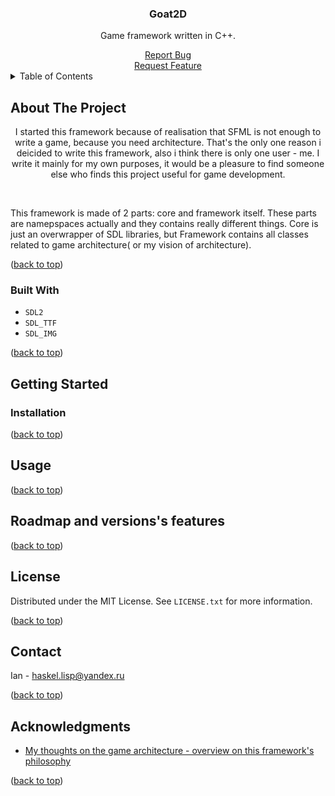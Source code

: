 <!-- Improved compatibility of back to top link: See: https://github.com/othneildrew/Best-README-Template/pull/73 -->
<a name="readme-top"></a>
<!--
*** Thanks for checking out the Best-README-Template. If you have a suggestion
*** that would make this better, please fork the repo and create a pull request
*** or simply open an issue with the tag "enhancement".
*** Don't forget to give the project a star!
*** Thanks again! Now go create something AMAZING! :D
-->



<!-- PROJECT SHIELDS -->
<!--
*** I'm using markdown "reference style" links for readability.
*** Reference links are enclosed in brackets [ ] instead of parentheses ( ).
*** See the bottom of this document for the declaration of the reference variables
*** for contributors-url, forks-url, etc. This is an optional, concise syntax you may use.
*** https://www.markdownguide.org/basic-syntax/#reference-style-links
-->


<!--
[![Contributors][contributors-shield]][contributors-url]
[![Forks][forks-shield]][forks-url]
[![Stargazers][stars-shield]][stars-url]
[![Issues][issues-shield]][issues-url]
[![MIT License][license-shield]][license-url]
[![LinkedIn][linkedin-shield]][linkedin-url]
-->


 
<div align="center">
 <!-- 
   PROJECT LOGO
  <a href="https://github.com/othneildrew/Best-README-Template">
    <img src="images/logo.png" alt="Logo" width="80" height="80">
  </a>
-->
  <h3 align="center">Goat2D</h3>
  <p>
    Game framework written in C++.
  </p>
    <a href="https://github.com/MAGANER/Goat2d/issues">Report Bug</a>
    <br>
    <a href="https://github.com/MAGANER/Goat2d/issues">Request Feature</a>
  
</div>



<!-- TABLE OF CONTENTS -->
<details>
  <summary>Table of Contents</summary>
  <ol>
    <li>
      <a href="#about-the-project">About The Project</a>
      <ul>
        <li><a href="#built-with">Built With</a></li>
      </ul>
    </li>
    <li>
      <a href="#getting-started">Getting Started</a>
      <ul>
        <li><a href="#prerequisites">Prerequisites</a></li>
        <li><a href="#installation">Installation</a></li>
      </ul>
    </li>
    <li><a href="#usage">Usage</a></li>
    <li><a href="#roadmap">Roadmap</a></li>
    <li><a href="#contributing">Contributing</a></li>
    <li><a href="#license">License</a></li>
    <li><a href="#contact">Contact</a></li>
    <li><a href="#acknowledgments">Acknowledgments</a></li>
  </ol>
</details>



<!-- ABOUT THE PROJECT -->
## About The Project

<!-- [![Product Name Screen Shot][product-screenshot]](https://example.com) -->
<p align="center">
I started this framework because of realisation that SFML is not enough to write a game, because you need architecture.
That's the only one reason i deicided to write this framework, also i think there is only one user - me. I write it mainly for my own purposes,
it would be a pleasure to find someone else who finds this project useful for game development.
</p>
<br>
<p>
This framework is made of 2 parts: core and framework itself. These parts are namepspaces actually and they contains really different things.
Core is just an overwrapper of SDL libraries, but Framework contains all classes related to game architecture( or my vision of architecture).
</p>
<p align="left">(<a href="#readme-top">back to top</a>)</p>



### Built With
- ```SDL2```
- ```SDL_TTF```
- ```SDL_IMG```

<p align="left">(<a href="#readme-top">back to top</a>)</p>



<!-- GETTING STARTED -->
## Getting Started
### Installation

<p align="left">(<a href="#readme-top">back to top</a>)</p>



<!-- USAGE EXAMPLES -->
## Usage

<p align="left">(<a href="#readme-top">back to top</a>)</p>



<!-- ROADMAP -->
## Roadmap  and versions's features


<p align="left">(<a href="#readme-top">back to top</a>)</p>



<!-- CONTRIBUTING 
## Contributing

Contributions are what make the open source community such an amazing place to learn, inspire, and create. Any contributions you make are **greatly appreciated**.

If you have a suggestion that would make this better, please fork the repo and create a pull request. You can also simply open an issue with the tag "enhancement".
Don't forget to give the project a star! Thanks again!

1. Fork the Project
2. Create your Feature Branch (`git checkout -b feature/AmazingFeature`)
3. Commit your Changes (`git commit -m 'Add some AmazingFeature'`)
4. Push to the Branch (`git push origin feature/AmazingFeature`)
5. Open a Pull Request

<p align="right">(<a href="#readme-top">back to top</a>)</p>

-->

<!-- LICENSE -->
## License

Distributed under the MIT License. See `LICENSE.txt` for more information.

<p align="left">(<a href="#readme-top">back to top</a>)</p>



<!-- CONTACT -->
## Contact

Ian - haskel.lisp@yandex.ru

<p align="left">(<a href="#readme-top">back to top</a>)</p>



<!-- ACKNOWLEDGMENTS -->
## Acknowledgments

* [My thoughts on the game architecture - overview on this framework's philosophy](https://maganer.github.io/HaskelLispPlace/articles/game_architecture)


<p align="left">(<a href="#readme-top">back to top</a>)</p>
